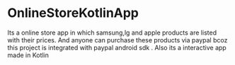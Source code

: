 # OnlineStoreKotlinApp
Its a online store app in which samsung,lg and apple products are listed with their prices.
And anyone can purchase these products via paypal bcoz this project is integrated with paypal android sdk .
Also its  a interactive app made in Kotlin 
